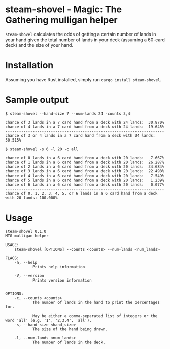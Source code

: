 # steam-shovel - Magic: The Gathering mulligan helper

`steam-shovel` calculates the odds of getting a certain number of lands in your hand given the
total number of lands in your deck (assuming a 60-card deck) and the size of your hand.

# Installation

Assuming you have Rust installed, simply run `cargo install steam-shovel`.

# Sample output

`$ steam-shovel --hand-size 7 --num-lands 24 -counts 3,4`

```
chance of 3 lands in a 7 card hand from a deck with 24 lands:  30.870%
chance of 4 lands in a 7 card hand from a deck with 24 lands:  19.645%
----------------------------------------------------------------------
chance of 3 or 4 lands in a 7 card hand from a deck with 24 lands:  50.515%
```

`$ steam-shovel -s 6 -l 20 -c all`

```
chance of 0 lands in a 6 card hand from a deck with 20 lands:   7.667%
chance of 1 lands in a 6 card hand from a deck with 20 lands:  26.287%
chance of 2 lands in a 6 card hand from a deck with 20 lands:  34.684%
chance of 3 lands in a 6 card hand from a deck with 20 lands:  22.498%
chance of 4 lands in a 6 card hand from a deck with 20 lands:   7.549%
chance of 5 lands in a 6 card hand from a deck with 20 lands:   1.239%
chance of 6 lands in a 6 card hand from a deck with 20 lands:   0.077%
----------------------------------------------------------------------
chance of 0, 1, 2, 3, 4, 5, or 6 lands in a 6 card hand from a deck with 20 lands: 100.000%
```

# Usage

```
steam-shovel 0.1.0
MTG mulligan helper

USAGE:
    steam-shovel [OPTIONS] --counts <counts> --num-lands <num_lands>

FLAGS:
    -h, --help
            Prints help information

    -V, --version
            Prints version information


OPTIONS:
    -c, --counts <counts>
            The number of lands in the hand to print the percentages for.

            May be either a comma-separated list of integers or the word 'all' (e.g. '1', '2,3,4', 'all').
    -s, --hand-size <hand_size>
            The size of the hand being drawn.

    -l, --num-lands <num_lands>
            The number of lands in the deck.
```

